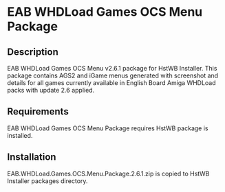 # EAB WHDLoad Games OCS Menu Package

## Description

EAB WHDLoad Games OCS Menu v2.6.1 package for HstWB Installer. This package contains AGS2 and iGame menus generated with screenshot and details for all games currently available in English Board Amiga WHDLoad packs with update 2.6 applied.

## Requirements

EAB WHDLoad Games OCS Menu Package requires HstWB package is installed.

## Installation

EAB.WHDLoad.Games.OCS.Menu.Package.2.6.1.zip is copied to HstWB Installer packages directory.